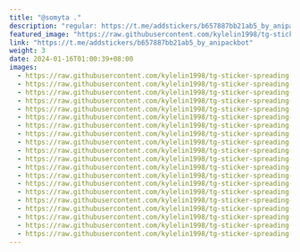 ```yaml
---
title: "@somyta ."
description: "regular: https://t.me/addstickers/b657887bb21ab5_by_anipackbot"
featured_image: "https://raw.githubusercontent.com/kylelin1998/tg-sticker-spreading-worldwide-images/main/img/8aa151de-856b-4dab-91b7-a48d973b938a.jpg"
link: "https://t.me/addstickers/b657887bb21ab5_by_anipackbot"
weight: 3
date: 2024-01-16T01:00:39+08:00
images:
  - https://raw.githubusercontent.com/kylelin1998/tg-sticker-spreading-worldwide-images/main/img/8aa151de-856b-4dab-91b7-a48d973b938a.jpg
  - https://raw.githubusercontent.com/kylelin1998/tg-sticker-spreading-worldwide-images/main/img/d4da8186-6748-4a39-84ac-86c8fdd7ea31.jpg
  - https://raw.githubusercontent.com/kylelin1998/tg-sticker-spreading-worldwide-images/main/img/1d4212d0-68c6-4b53-9965-7e26396e7fb2.jpg
  - https://raw.githubusercontent.com/kylelin1998/tg-sticker-spreading-worldwide-images/main/img/93af6c58-76c8-403a-b06a-d9fe53a36621.jpg
  - https://raw.githubusercontent.com/kylelin1998/tg-sticker-spreading-worldwide-images/main/img/7a36e140-e8c5-4df5-ad62-56296eaaf040.jpg
  - https://raw.githubusercontent.com/kylelin1998/tg-sticker-spreading-worldwide-images/main/img/34901a1a-2bfc-45e1-a85c-a36a749b14d3.jpg
  - https://raw.githubusercontent.com/kylelin1998/tg-sticker-spreading-worldwide-images/main/img/742f55af-f95e-400d-9fdf-24da63e70f5f.jpg
  - https://raw.githubusercontent.com/kylelin1998/tg-sticker-spreading-worldwide-images/main/img/300c6d61-46b0-4b2c-be4e-e1b428c6f9b2.jpg
  - https://raw.githubusercontent.com/kylelin1998/tg-sticker-spreading-worldwide-images/main/img/fb892daa-bbed-4a93-bd44-de002015fd0d.jpg
  - https://raw.githubusercontent.com/kylelin1998/tg-sticker-spreading-worldwide-images/main/img/9e082d3e-b584-4f7d-a671-f4a213705c85.jpg
  - https://raw.githubusercontent.com/kylelin1998/tg-sticker-spreading-worldwide-images/main/img/b45ccf81-b6e2-4fe9-a98e-f37b966fbe30.jpg
  - https://raw.githubusercontent.com/kylelin1998/tg-sticker-spreading-worldwide-images/main/img/b0730a2c-9368-42ac-844b-6f7861737b50.jpg
  - https://raw.githubusercontent.com/kylelin1998/tg-sticker-spreading-worldwide-images/main/img/d8687ff5-3b8a-44d4-a963-a5e35b18f742.jpg
  - https://raw.githubusercontent.com/kylelin1998/tg-sticker-spreading-worldwide-images/main/img/6f533d43-0ed4-409b-8fe8-6b015a04866c.jpg
  - https://raw.githubusercontent.com/kylelin1998/tg-sticker-spreading-worldwide-images/main/img/74f3c415-a7a9-4164-9e8a-d27276d6fd3e.jpg
  - https://raw.githubusercontent.com/kylelin1998/tg-sticker-spreading-worldwide-images/main/img/4946603a-7bda-4c3d-8a2b-385ef6737678.jpg
  - https://raw.githubusercontent.com/kylelin1998/tg-sticker-spreading-worldwide-images/main/img/8343f2ee-f173-4928-89df-22df370a6de0.jpg
  - https://raw.githubusercontent.com/kylelin1998/tg-sticker-spreading-worldwide-images/main/img/f4ccb7b8-1ec2-496d-a542-f343406b11d0.jpg
  - https://raw.githubusercontent.com/kylelin1998/tg-sticker-spreading-worldwide-images/main/img/ba24760a-40d1-4341-99f2-9ed887570f25.jpg
  - https://raw.githubusercontent.com/kylelin1998/tg-sticker-spreading-worldwide-images/main/img/4bf6f0b7-e00f-4704-826e-0729f7d3b99a.jpg
---
```

